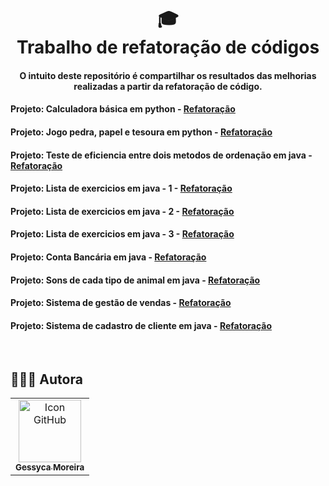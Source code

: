 <h1 align="center">
  🎓<br>Trabalho de refatoração de códigos
</h1>

<h4 align="center">
  O intuito deste repositório é compartilhar os resultados das melhorias realizadas a partir da refatoração de código.
</h4>

<h4 align="left">
  Projeto: Calculadora básica em python - <a href=/refatoracao-calculadora.md"/>Refatoração</a> 
</h4>
<h4 align="left">
  Projeto: Jogo pedra, papel e tesoura em python - <a href="/refatoracao-jogo.md"/>Refatoração</a> 
</h4>
<h4 align="left">
  Projeto: Teste de eficiencia entre dois metodos de ordenação em java - <a href="/refatoracao-testes.md"/>Refatoração</a> 
</h4>
<h4 align="left">
  Projeto: Lista de exercicios em java - 1 - <a href="/refatoracao-lista-1.md"/>Refatoração</a> 
</h4>
<h4 align="left">
  Projeto: Lista de exercicios em java - 2 - <a href="/refatoracao-lista-2.md"/>Refatoração</a> 
</h4>
    <h4 align="left">
  Projeto: Lista de exercicios em java - 3 - <a href="/refatoracao-lista-3.md"/>Refatoração</a> 
</h4>
<h4 align="left">
  Projeto:  Conta Bancária em java - <a href="/refatoracao-lista-4.md"/>Refatoração</a> 
</h4>
    <h4 align="left">
  Projeto: Sons de cada tipo de animal em java - <a href="/refatoracao-lista-5.md"/>Refatoração</a> 
</h4>
<h4 align="left">
  Projeto: Sistema de gestão de vendas - <a href="/refatoracao-lista-5-2.md"/>Refatoração</a> 
</h4>
<h4 align="left">
  Projeto: Sistema de cadastro de cliente em java - <a href="/refatoracao-lista-6.md"/>Refatoração</a> 
</h4>
</br>


##  👩🏻‍💻 Autora<br>
<table>
  <tr>
    <td align="center">
      <a href="[https://github.com/geessyca](https://www.linkedin.com/in/geessyca/)">
        <img src="https://avatars.githubusercontent.com/u/72661229?v=4" width="100px;" alt="Icon GitHub"/><br>
        <sub>
          <b>Gessyca Moreira</b>
        </sub>
      </a>
    </td>
  </tr>
</table>
